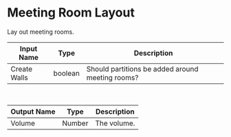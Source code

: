 

# Meeting Room Layout

Lay out meeting rooms.

|Input Name|Type|Description|
|---|---|---|
|Create Walls|boolean|Should partitions be added around meeting rooms?|


<br>

|Output Name|Type|Description|
|---|---|---|
|Volume|Number|The volume.|


